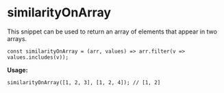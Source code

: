 # similarityOnArray
This snippet can be used to return an array of elements that appear in two arrays.

```
const similarityOnArray = (arr, values) => arr.filter(v => values.includes(v));
```

**Usage:**
```
similarityOnArray([1, 2, 3], [1, 2, 4]); // [1, 2]
```
